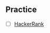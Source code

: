 <!-- add a hacker rank link here -->

## Practice

- [ ] [HackerRank](https://www.hackerrank.com/contests/practice-day-2-5-a-introduction-to-algorithms-a-batch-04/challenges)
